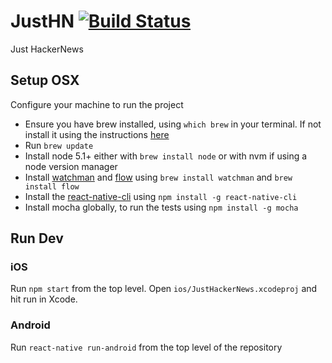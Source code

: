 # JustHN [![Build Status](https://travis-ci.org/RosyTucker/JustHN.svg?branch=master)](https://travis-ci.org/RosyTucker/JustHN)
Just HackerNews

## Setup OSX
Configure your machine to run the project

  - Ensure you have brew installed, using `which brew` in your terminal. If not install it using the instructions [here](http://brew.sh)
  - Run `brew update`
  - Install node 5.1+ either with `brew install node` or with nvm if using a node version manager
  - Install [watchman](https://facebook.github.io/watchman/docs/install.html) and [flow](http://flowtype.org) using `brew install watchman` and `brew install flow`
  - Install the [react-native-cli](https://facebook.github.io/react-native/docs/getting-started.html#content) using `npm install -g react-native-cli`
  - Install mocha globally, to run the tests using `npm install -g mocha`

## Run Dev

### iOS
Run `npm start` from the top level.
Open `ios/JustHackerNews.xcodeproj` and hit run in Xcode.


### Android
Run `react-native run-android` from the top level of the repository
